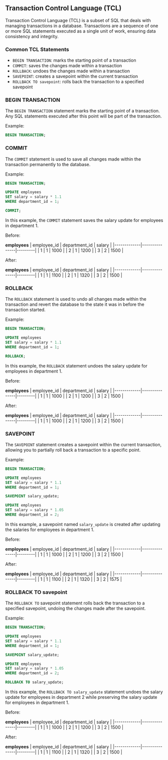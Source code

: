 ## Transaction Control Language (TCL)

Transaction Control Language (TCL) is a subset of SQL that deals with managing transactions in a database. Transactions are a sequence of one or more SQL statements executed as a single unit of work, ensuring data consistency and integrity.

### Common TCL Statements

- `BEGIN TRANSACTION`: marks the starting point of a transaction
- `COMMIT`: saves the changes made within a transaction
- `ROLLBACK`: undoes the changes made within a transaction
- `SAVEPOINT`: creates a savepoint within the current transaction
- `ROLLBACK TO savepoint`: rolls back the transaction to a specified savepoint

### BEGIN TRANSACTION

The `BEGIN TRANSACTION` statement marks the starting point of a transaction. Any SQL statements executed after this point will be part of the transaction.

Example:

```sql
BEGIN TRANSACTION;
```

### COMMIT

The `COMMIT` statement is used to save all changes made within the transaction permanently to the database.

Example:

```sql
BEGIN TRANSACTION;

UPDATE employees
SET salary = salary * 1.1
WHERE department_id = 1;

COMMIT;
```

In this example, the `COMMIT` statement saves the salary update for employees in department 1.

Before:

**employees**
| employee_id | department_id | salary  |
|-------------|---------------|---------|
| 1           | 1             | 1000    |
| 2           | 1             | 1200    |
| 3           | 2             | 1500    |

After:

**employees**
| employee_id | department_id | salary  |
|-------------|---------------|---------|
| 1           | 1             | 1100    |
| 2           | 1             | 1320    |
| 3           | 2             | 1500    |

### ROLLBACK

The `ROLLBACK` statement is used to undo all changes made within the transaction and revert the database to the state it was in before the transaction started.

Example:

```sql
BEGIN TRANSACTION;

UPDATE employees
SET salary = salary * 1.1
WHERE department_id = 1;

ROLLBACK;
```

In this example, the `ROLLBACK` statement undoes the salary update for employees in department 1.

Before:

**employees**
| employee_id | department_id | salary  |
|-------------|---------------|---------|
| 1           | 1             | 1000    |
| 2           | 1             | 1200    |
| 3           | 2             | 1500    |

After:

**employees**
| employee_id | department_id | salary  |
|-------------|---------------|---------|
| 1           | 1             | 1000    |
| 2           | 1             | 1200    |
| 3           | 2             | 1500    |

### SAVEPOINT

The `SAVEPOINT` statement creates a savepoint within the current transaction, allowing you to partially roll back a transaction to a specific point.

Example:

```sql
BEGIN TRANSACTION;

UPDATE employees
SET salary = salary * 1.1
WHERE department_id = 1;

SAVEPOINT salary_update;

UPDATE employees
SET salary = salary * 1.05
WHERE department_id = 2;
```

In this example, a savepoint named `salary_update` is created after updating the salaries for employees in department 1.

Before:

**employees**
| employee_id | department_id | salary  |
|-------------|---------------|---------|
| 1           | 1             | 1000    |
| 2           | 1             | 1200    |
| 3           | 2             | 1500    |

After:

**employees**
| employee_id | department_id | salary  |
|-------------|---------------|---------|
| 1           | 1             | 1100    |
| 2           | 1             | 1320    |
| 3           | 2             | 1575    |

### ROLLBACK TO savepoint

The `ROLLBACK TO` savepoint statement rolls back the transaction to a specified savepoint, undoing the changes made after the savepoint.

Example:

```sql
BEGIN TRANSACTION;

UPDATE employees
SET salary = salary * 1.1
WHERE department_id = 1;

SAVEPOINT salary_update;

UPDATE employees
SET salary = salary * 1.05
WHERE department_id = 2;

ROLLBACK TO salary_update;
```

In this example, the `ROLLBACK TO salary_update` statement undoes the salary update for employees in department 2 while preserving the salary update for employees in department 1.

Before:

**employees**
| employee_id | department_id | salary  |
|-------------|---------------|---------|
| 1           | 1             | 1000    |
| 2           | 1             | 1200    |
| 3           | 2             | 1500    |

After:

**employees**
| employee_id | department_id | salary  |
|-------------|---------------|---------|
| 1           | 1             | 1100    |
| 2           | 1             | 1320    |
| 3           | 2             | 1500    |
